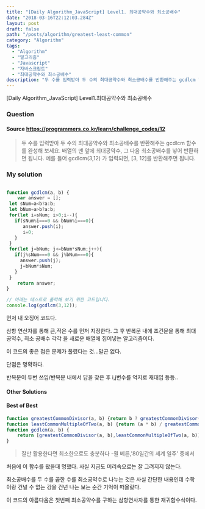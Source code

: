 ```yaml
---
title: "[Daily Algorithm_JavaScript] Level1. 최대공약수와 최소공배수"
date: "2018-03-16T22:12:03.284Z"
layout: post
draft: false
path: "/posts/algorithm/greatest-least-common"
category: "Algorithm"
tags:
  - "Algorithm"
  - "알고리즘"
  - "Javascript"
  - "자바스크립트"
  - "최대공약수와 최소공배수"
description: "두 수를 입력받아 두 수의 최대공약수와 최소공배수를 반환해주는 gcdlcm 함수를 완성해 보세요. 배열의 맨 앞에 최대공약수, 그 다음 최소공배수를 넣어 반환하면 됩니다."
---
```


[Daily Algorithm_JavaScript] Level1.최대공약수와 최소공배수

### Question

#### Source https://programmers.co.kr/learn/challenge_codes/12

> 두 수를 입력받아 두 수의 최대공약수와 최소공배수를 반환해주는 gcdlcm 함수를 완성해 보세요. 배열의 맨 앞에 최대공약수, 그 다음 최소공배수를 넣어 반환하면 됩니다. 예를 들어 gcdlcm(3,12) 가 입력되면, [3, 12]를 반환해주면 됩니다.

### My solution

```javascript

function gcdlcm(a, b) {
    var answer = [];
 let sNum=a<b?a:b;
 let bNum=a>b?a:b;
 for(let i=sNum; i>0;i--){
   if(sNum%i===0 && bNum%i===0){
      answer.push(i);
      i=0;
   }
 }
 for(let j=bNum; j<=bNum*sNum;j++){
   if(j%sNum===0 && j%bNum===0){
     answer.push(j);
     j=bNum*sNum;
   }
 }
    return answer;
}

// 아래는 테스트로 출력해 보기 위한 코드입니다.
console.log(gcdlcm(3,12));
```

먼저 내 오징어 코드다.

삼항 연산자를 통해 큰,작은 수를 먼저 지정한다. 그 후 반복문 내에 조건문을 통해 최대 공약수, 최소 공배수 각각 을 새로운 배열에 집어넣는 알고리즘이다.

이 코드의 좋은 점은 문제가 풀렸다는 것...말곤 없다.

단점은 명확하다. 

반복분이 두번 쓰임/반복문 내에서 답을 찾은 후 i,j변수를 억지로 재대입 등등..

#### Other Solutions

#### Best of Best

```javascript
function greatestCommonDivisor(a, b) {return b ? greatestCommonDivisor(b, a % b) : Math.abs(a);}
function leastCommonMultipleOfTwo(a, b) {return (a * b) / greatestCommonDivisor(a, b);}
function gcdlcm(a, b) {
    return [greatestCommonDivisor(a, b),leastCommonMultipleOfTwo(a, b)];
}
```

> 잘만 활용한다면 최소한으로도 충분하다 -쥘 베른,'80일간의 세계 일주' 중에서

처음에 이 함수를 봤을때 멍했다. 사실 지금도 머리속으로는 잘 그려지지 않는다.

최소공배수를 두 수를 곱한 수를 최소공약수로 나누는 것은 사실 간단한 내용인데 수학이랑 건널 수 없는 강을 건넌 나는 보는 순간 기억이 떠올랐다. 

이 코드의 아름다움은 첫번째 최소공약수를 구하는 삼항연사자를 통한 재귀함수식이다.









